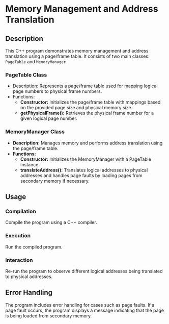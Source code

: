 # Memory Management and Address Translation

## Description

This C++ program demonstrates memory management and address translation using a page/frame table. It consists of two main classes: `PageTable` and `MemoryManager`.

### PageTable Class

- Description: Represents a page/frame table used for mapping logical page numbers to physical frame numbers.
- Functions:
  - **Constructor:** Initializes the page/frame table with mappings based on the provided page size and physical memory size.
  - **getPhysicalFrame():** Retrieves the physical frame number for a given logical page number.

### MemoryManager Class

- **Description:** Manages memory and performs address translation using the page/frame table.
- **Functions:**
  - **Constructor:** Initializes the MemoryManager with a PageTable instance.
  - **translateAddress():** Translates logical addresses to physical addresses and handles page faults by loading pages from secondary memory if necessary.

## Usage

### Compilation
Compile the program using a C++ compiler.

### Execution
Run the compiled program.

### Interaction
Re-run the program to observe different logical addresses being translated to physical addresses.

## Error Handling

The program includes error handling for cases such as page faults. If a page fault occurs, the program displays a message indicating that the page is being loaded from secondary memory.
